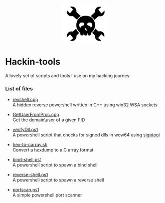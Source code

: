 <p align="center">
  <img src="https://github.com/lorenzoinvidia/Hackin-tools/blob/master/src/hack.png" alt="hack" width="150" />
</p>

# Hackin-tools

A lovely set of scripts and tools I use on my hacking journey 

### List of files

* [revshell.cpp](https://github.com/lorenzoinvidia/Hackin-tools/blob/master/revshell.cpp)  
     A hidden reverse powershell written in C++ using win32 WSA sockets

* [GetUserFromProc.cpp](https://github.com/lorenzoinvidia/Hackin-tools/blob/master/GetUserFromProc.cpp)  
    Get the domain\user of a given PID 

* [verifyDll.ps1](https://github.com/lorenzoinvidia/Hackin-tools/blob/master/verifyDll.ps1)  
    A powershell script that checks for signed dlls in wow64 using [signtool](https://docs.microsoft.com/en-us/dotnet/framework/tools/signtool-exe)

* [hex-to-carray.sh](https://github.com/lorenzoinvidia/Hackin-tools/blob/master/hex-to-carray.sh)  
    Convert a hexdump to a C array format

* [bind-shell.ps1](https://github.com/lorenzoinvidia/Hackin-tools/blob/master/bind-shell.ps1)  
    A powershell script to spawn a bind shell

* [reverse-shell.ps1](https://github.com/lorenzoinvidia/Hackin-tools/blob/master/reverse-shell.ps1)  
    A powershell script to spawn a reverse shell

* [portscan.ps1](https://github.com/lorenzoinvidia/Hackin-tools/blob/master/reverse-shell.ps1)  
    A simple powershell port scanner